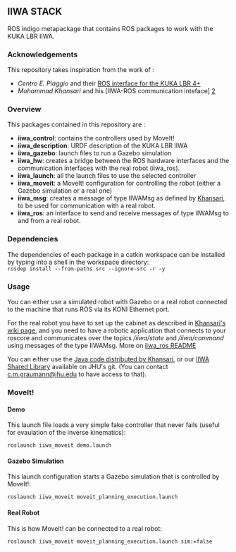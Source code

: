 ## IIWA STACK
ROS indigo metapackage that contains ROS packages to work with the KUKA LBR IIWA.

### Acknowledgements
This repository takes inspiration from the work of :
- _Centro E. Piaggio_ and their [ROS interface for the KUKA LBR 4+][1]
- _Mohammad Khansari_ and his [IIWA-ROS communication inteface] [2]

### Overview
This packages contained in this repository are :
- __iiwa_control__: contains the controllers used by MoveIt!
- __iiwa_description__: URDF description of the KUKA LBR IIWA
- __iiwa_gazebo__: launch files to run a Gazebo simulation
- __iiwa_hw__: creates a bridge between the ROS hardware interfaces and the communication interfaces with the real robot (iiwa_ros).
- __iiwa_launch__: all the launch files to use the selected controller
- __iiwa_moveit__: a MoveIt! configuration for controlling the robot (either a Gazebo simulation or a real one)
- __iiwa_msg__: creates a message of type IIWAMsg as defined by [Khansari][3], to be used for communication with a real robot. 
- __iiwa_ros__: an interface to send and receive messages of type IIWAMsg to and from a real robot.

### Dependencies

The dependencies of each package in a catkin workspace can be installed by typing 
into a shell in the workspace directory:  
`rosdep install --from-paths src --ignore-src -r -y`

### Usage
You can either use a simulated robot with Gazebo or a real robot connected to the machine that runs ROS via its KONI Ethernet port.

For the real robot you have to set up the cabinet as described in [Khansari's wiki page][4], and you need to have a robotic application
that connects to your roscore and communicates over the topics _/iiwa/state_ and _/iiwa/command_ using messages of the type IIWAMsg. 
More on [iiwa_ros README](iiwa_ros/README.md)

You can either use the [Java code distributed by Khansari][5],
or our [IIWA Shared Library][6] available on JHU's git. (You can contact c.m.graumann@jhu.edu to have access to that).

### MoveIt!

#### Demo
This launch file loads a very simple fake controller that never fails (useful for evaulation of the inverse kinematics):  

`roslaunch iiwa_moveit demo.launch`
#### Gazebo Simulation
This launch configuration starts a Gazebo simulation that is controlled by MoveIt!: 

`roslaunch iiwa_moveit moveit_planning_execution.launch`
#### Real Robot
This is how MoveIt! can be connected to a real robot:

`roslaunch iiwa_moveit moveit_planning_execution.launch sim:=false`

[1]: https://github.com/CentroEPiaggio/kuka-lwr
[2]: https://bitbucket.org/khansari/iiwa.git
[3]: https://bitbucket.org/khansari/iiwa/src/c4578460d79d5d24f58bf94bd97fb6cb0b6f280f/msg/IIWAMsg.msg
[4]: https://bitbucket.org/khansari/iiwa/wiki/Home
[5]: https://bitbucket.org/khansari/iiwa/src/c4578460d79d5d24f58bf94bd97fb6cb0b6f280f/JavaNode/?at=master
[6]: http://git.lcsr.jhu.edu/cgrauma1/kuka_iiwa_shared